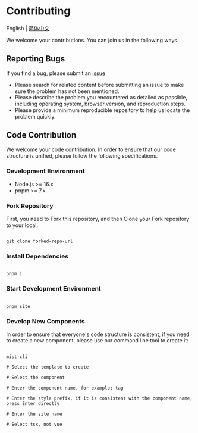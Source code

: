 # Contributing

English | [简体中文](./CONTRIBUTING.zh-CN.md)

We welcome your contributions. You can join us in the following ways.

## Reporting Bugs

If you find a bug, please submit an [issue](https://github.com/mist-ui/mist-ui/issues)

* Please search for related content before submitting an issue to make sure the problem has not been mentioned.
* Please describe the problem you encountered as detailed as possible, including operating system, browser version, and reproduction steps.
* Please provide a minimum reproducible repository to help us locate the problem quickly.

## Code Contribution

We welcome your code contribution. In order to ensure that our code structure is unified, please follow the following specifications.

### Development Environment

* Node.js >= 16.x
* pnpm >= 7.x


### Fork Repository

First, you need to Fork this repository, and then Clone your Fork repository to your local.

```shell

git clone forked-repo-url

```

### Install Dependencies

```shell

pnpm i

```

### Start Development Environment

```shell

pnpm site

```

### Develop New Components

In order to ensure that everyone's code structure is consistent, if you need to create a new component, please use our command line tool to create it:

```shell

mist-cli

# Select the template to create

# Select the component

# Enter the component name, for example: tag

# Enter the style prefix, if it is consistent with the component name, press Enter directly

# Enter the site name

# Select tsx, not vue

```
